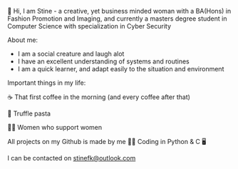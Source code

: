 👋 Hi, I am Stine - a creative, yet business minded woman with a BA(Hons) in Fashion Promotion and Imaging, and currently a masters degree student in Computer Science with specialization in Cyber Security

About me:
- I am a social creature and laugh alot
- I have an excellent understanding of systems and routines
- I am a quick learner, and adapt easily to the situation and environment


Important things in my life:

☕  That first coffee in the morning (and every coffee after that)

🍝 Truffle pasta

🦸‍♀️ Women who support women



All projects on my Github is made by me 💁‍♀️ Coding in Python & C 🖥️

I can be contacted on stinefk@outlook.com

<!---
stinefk/stinefk is a ✨ special ✨ repository because its `README.md` (this file) appears on your GitHub profile.
You can click the Preview link to take a look at your changes.
--->
